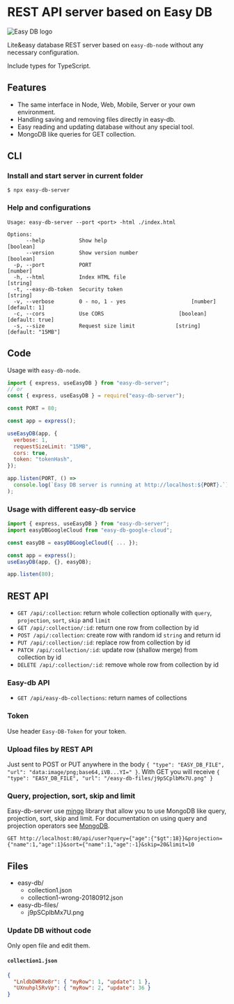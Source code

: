 # REST API server based on Easy DB

![Easy DB logo](https://ingslonik.github.io/easy-db/logo.svg "Easy DB logo")

Lite&easy database REST server based on `easy-db-node` without any necessary configuration.

Include types for TypeScript.

## Features

- The same interface in Node, Web, Mobile, Server or your own environment.
- Handling saving and removing files directly in easy-db.
- Easy reading and updating database without any special tool.
- MongoDB like queries for GET collection.

## CLI

### Install and start server in current folder

```
$ npx easy-db-server
```

### Help and configurations

```
Usage: easy-db-server --port <port> -html ./index.html

Options:
      --help           Show help                                       [boolean]
      --version        Show version number                             [boolean]
  -p, --port           PORT                                             [number]
  -h, --html           Index HTML file                                  [string]
  -t, --easy-db-token  Security token                                   [string]
  -v, --verbose        0 - no, 1 - yes                     [number] [default: 1]
  -c, --cors           Use CORS                        [boolean] [default: true]
  -s, --size           Request size limit             [string] [default: "15MB"]
```

## Code

Usage with `easy-db-node`.

```js
import { express, useEasyDB } from "easy-db-server";
// or
const { express, useEasyDB } = require("easy-db-server");

const PORT = 80;

const app = express();

useEasyDB(app, {
  verbose: 1,
  requestSizeLimit: "15MB",
  cors: true,
  token: "tokenHash",
});

app.listen(PORT, () =>
  console.log(`Easy DB server is running at http://localhost:${PORT}.`)
);
```

### Usage with different easy-db service

```js
import { express, useEasyDB } from "easy-db-server";
import easyDBGoogleCloud from "easy-db-google-cloud";

const easyDB = easyDBGoogleCloud({ ... });

const app = express();
useEasyDB(app, {}, easyDB);

app.listen(80);
```

## REST API

- `GET /api/:collection`: return whole collection optionally with `query`, `projection`, `sort`, `skip` and `limit` 
- `GET /api/:collection/:id`: return one row from collection by id
- `POST /api/:collection`: create row with random id `string` and return id
- `PUT /api/:collection/:id`: replace row from collection by id
- `PATCH /api/:collection/:id`: update row (shallow merge) from collection by id
- `DELETE /api/:collection/:id`: remove whole row from collection by id

### Easy-db API
- `GET /api/easy-db-collections`: return names of collections 

### Token

Use header `Easy-DB-Token` for your token.

### Upload files by REST API

Just sent to POST or PUT anywhere in the body `{ "type": "EASY_DB_FILE", "url": "data:image/png;base64,iVB...YI=" }`.
With GET you will receive `{ "type": "EASY_DB_FILE", "url": "/easy-db-files/j9pSCplbMx7U.png" }`

### Query, projection, sort, skip and limit

Easy-db-server use [mingo](https://github.com/kofrasa/mingo) library that allow you to use MongoDB like query, projection, sort, skip and limit.
For documentation on using query and projection operators see [MongoDB](https://docs.mongodb.com/manual/reference/operator/query/).

```
GET http://localhost:80/api/user?query={"age":{"$gt":18}}&projection={"name":1,"age":1}&sort={"name":1,"age":-1}&skip=20&limit=10
```

## Files

- easy-db/
  - collection1.json
  - collection1-wrong-20180912.json
- easy-db-files/
  - j9pSCplbMx7U.png

### Update DB without code

Only open file and edit them.

#### `collection1.json`

```json
{
  "LnldbDWRXe8r": { "myRow": 1, "update": 1 },
  "UXnuhpl5RvVp": { "myRow": 2, "update": 36 }
}
```
